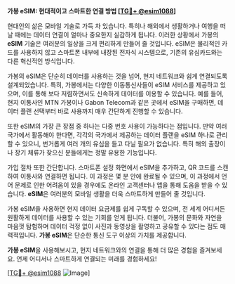 **가봉 eSIM: 현대적이고 스마트한 연결 방법 [[TG💪+ @esim1088](https://t.me/s/esim1088)]**

현대인의 삶은 모바일 기술로 가득 차 있습니다. 특히나 해외에서 생활하거나 여행을 떠날 때에는 데이터 연결이 얼마나 중요한지 실감하게 됩니다. 이러한 상황에서 가봉의 **eSIM** 기술은 여러분의 일상을 크게 편리하게 만들어 줄 것입니다. eSIM은 물리적인 카드를 사용하지 않고 스마트폰 내부에 내장된 전자식 시스템으로, 기존의 유심카드와는 다른 혁신적인 방식입니다.

가봉의 eSIM은 단순히 데이터를 사용하는 것을 넘어, 현지 네트워크와 쉽게 연결되도록 설계되었습니다. 특히, 가봉에서는 다양한 이동통신사들이 eSIM 서비스를 제공하고 있으며, 이를 통해 보다 저렴하면서도 신속하게 데이터를 이용할 수 있습니다. 예를 들어, 현지 이통사인 MTN 가봉이나 Gabon Telecom과 같은 곳에서 eSIM을 구매하면, 데이터 플랜 선택부터 바로 사용까지 매우 간단하게 진행할 수 있습니다.

또한 eSIM의 가장 큰 장점 중 하나는 다중 번호 사용이 가능하다는 점입니다. 만약 여러 국가에서 활동해야 한다면, 각각의 국가에서 제공하는 데이터 플랜을 eSIM 하나로 관리할 수 있으니, 번거롭게 여러 개의 유심을 들고 다닐 필요가 없습니다. 특히 해외 출장이나 장기 체류가 잦으신 분들에게는 정말 유용한 기능입니다.

가입 절차 또한 간단합니다. 스마트폰 설정 화면에서 eSIM을 추가하고, QR 코드를 스캔하여 이통사와 연결하면 됩니다. 이 과정은 몇 분 안에 완료될 수 있으며, 이 과정에서 언어 문제로 인한 어려움이 있을 경우에도 온라인 고객센터나 앱을 통해 도움을 받을 수 있습니다. **eSIM**은 여러분의 모바일 생활을 더욱 스마트하게 만들어 줄 것입니다.

가봉 eSIM을 사용하면 현지 데이터 요금제를 쉽게 구독할 수 있으며, 전 세계 어디서든 원활하게 데이터를 사용할 수 있는 기회를 얻게 됩니다. 더불어, 가봉의 문화와 자연을 마음껏 탐험하며 데이터 걱정 없이 사진과 동영상을 촬영하고 공유할 수 있다는 점도 매력적입니다. **가봉 eSIM**은 단순한 통신 도구 이상의 가치를 제공합니다.

**가봉 eSIM**을 사용해보시고, 현지 네트워크와의 연결을 통해 더 많은 경험을 즐겨보세요. 언제 어디서나 스마트하게 연결되는 미래를 경험하세요! 

[[TG💪+ @esim1088](https://t.me/s/esim1088) ![Image](https://i.postimg.cc/Y0z9fWf4/image.png)]
